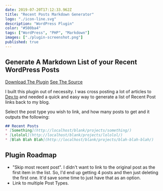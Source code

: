 ```yaml
---
date: 2019-07-20T17:12:33.962Z
title: "Recent Posts Markdown Generator" 
logo: "./icon-line.svg"
description: "WordPress Plugin"
color: "#500ba4"
tags: ["WordPress", "PHP", "Markdown"]
images: ["./plugin-screenshot.png"]
published: true
--- 
```

## Generate A Markdown List of your Recent WordPress Posts
<div class="buttons">
<a href="https://wordpress.org/plugins/recent-posts-markdown/" class="button">Download The Plugin</a>
<a href="https://github.com/harnerdesigns/recent-posts-md/" class="button">See The Source</a>
</div>

I built this plugin out of necessity. I was cross posting a lot of articles to [Dev.to](https://dev.to/jackharner) and needed a quick and easy way to generate a list of Recent Post links back to my blog. 

Select the post type you wish to link, and how many posts to get and it outputs the following: 

```markdown
## Recent Posts
* [Something](http://localhost/blank/projects/something/)
* [Lololol](http://localhost/blank/projects/lololol/)
* [Blah Blah Blah](http://localhost/blank/projects/blah-blah-blah/)
```
## Plugin Roadmap
* "Skip most recent post". I didn't want to link to the original post as the first item in the list. So, I'd end up getting 4 posts and then just deleting the first one. It'd save some time to just have that as an option. 
* Link to multiple Post Types. 
